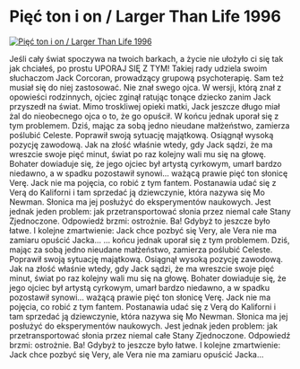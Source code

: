 Pięć ton i on / Larger Than Life 1996 
=============
[![Pięć ton i on / Larger Than Life 1996 ](http://vidos.pl/images/player.gif)](http://vidos.pl/piec-ton-i-on-larger-than-life-1996)

 Jeśli cały świat spoczywa na twoich barkach, a życie nie ułożyło ci się tak jak chciałeś, po prostu UPORAJ SIĘ Z TYM! Takiej rady udziela swoim słuchaczom Jack Corcoran, prowadzący grupową psychoterapię. Sam też musiał się do niej zastosować. Nie znał swego ojca. W wersji, którą znał z opowieści rodzinnych, ojciec zginął ratując tonące dziecko zanim Jack przyszedł na świat. Mimo troskliwej opieki matki, Jack jeszcze długo miał żal do nieobecnego ojca o to, że go opuścił. W końcu jednak uporał się z tym problemem. Dziś, mając za sobą jedno nieudane małżeństwo, zamierza poślubić Celeste. Poprawił swoją sytuację majątkową. Osiągnął wysoką pozycję zawodową. Jak na złość właśnie wtedy, gdy Jack sądzi, że ma wreszcie swoje pięć minut, świat po raz kolejny wali mu się na głowę. Bohater dowiaduje się, że jego ojciec był artystą cyrkowym, umarł bardzo niedawno, a w spadku pozostawił synowi... ważącą prawie pięć ton słonicę Verę. Jack nie ma pojęcia, co robić z tym fantem. Postanawia udać się z Verą do Kaliforni i tam sprzedać ją dziewczynie, która nazywa się Mo Newman. Słonica ma jej posłużyć do eksperymentów naukowych. Jest jednak jeden problem: jak przetransportować słonia przez niemal całe Stany Zjednoczone. Odpowiedź brzmi: ostrożnie. Ba! Gdybyż to jeszcze było łatwe. I kolejne zmartwienie: Jack chce pozbyć się Very, ale Vera nie ma zamiaru opuścić Jacka...  ... końcu jednak uporał się z tym problemem. Dziś, mając za sobą jedno nieudane małżeństwo, zamierza poślubić Celeste. Poprawił swoją sytuację majątkową. Osiągnął wysoką pozycję zawodową. Jak na złość właśnie wtedy, gdy Jack sądzi, że ma wreszcie swoje pięć minut, świat po raz kolejny wali mu się na głowę. Bohater dowiaduje się, że jego ojciec był artystą cyrkowym, umarł bardzo niedawno, a w spadku pozostawił synowi... ważącą prawie pięć ton słonicę Verę. Jack nie ma pojęcia, co robić z tym fantem. Postanawia udać się z Verą do Kaliforni i tam sprzedać ją dziewczynie, która nazywa się Mo Newman. Słonica ma jej posłużyć do eksperymentów naukowych. Jest jednak jeden problem: jak przetransportować słonia przez niemal całe Stany Zjednoczone. Odpowiedź brzmi: ostrożnie. Ba! Gdybyż to jeszcze było łatwe. I kolejne zmartwienie: Jack chce pozbyć się Very, ale Vera nie ma zamiaru opuścić Jacka...
